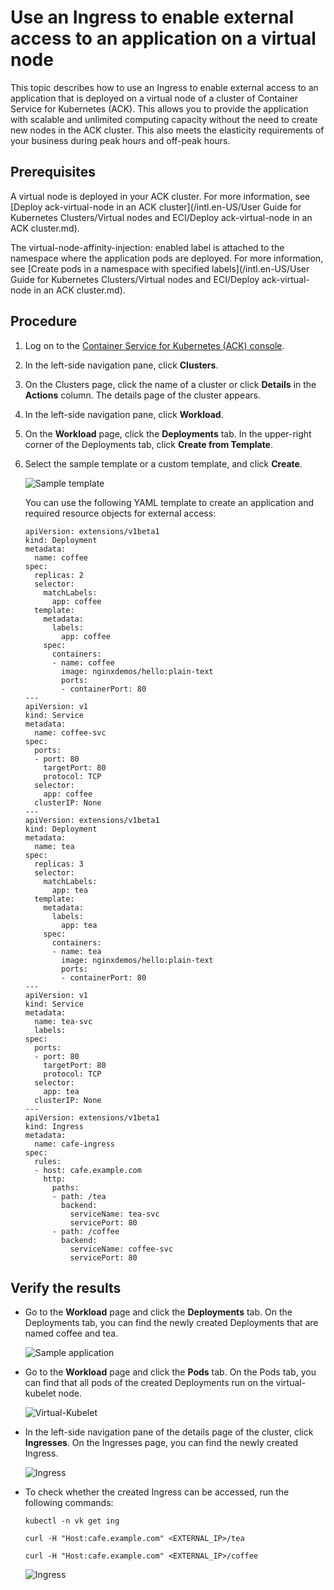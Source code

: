 # Use an Ingress to enable external access to an application on a virtual node

This topic describes how to use an Ingress to enable external access to an application that is deployed on a virtual node of a cluster of Container Service for Kubernetes \(ACK\). This allows you to provide the application with scalable and unlimited computing capacity without the need to create new nodes in the ACK cluster. This also meets the elasticity requirements of your business during peak hours and off-peak hours.

## Prerequisites

A virtual node is deployed in your ACK cluster. For more information, see [Deploy ack-virtual-node in an ACK cluster](/intl.en-US/User Guide for Kubernetes Clusters/Virtual nodes and ECI/Deploy ack-virtual-node in an ACK cluster.md).

The virtual-node-affinity-injection: enabled label is attached to the namespace where the application pods are deployed. For more information, see [Create pods in a namespace with specified labels](/intl.en-US/User Guide for Kubernetes Clusters/Virtual nodes and ECI/Deploy ack-virtual-node in an ACK cluster.md).

## Procedure

1.  Log on to the [Container Service for Kubernetes \(ACK\) console](https://cs.console.aliyun.com).

2.  In the left-side navigation pane, click **Clusters**.

3.  On the Clusters page, click the name of a cluster or click **Details** in the **Actions** column. The details page of the cluster appears.

4.  In the left-side navigation pane, click **Workload**.

5.  On the **Workload** page, click the **Deployments** tab. In the upper-right corner of the Deployments tab, click **Create from Template**.

6.  Select the sample template or a custom template, and click **Create**.

    ![Sample template](https://static-aliyun-doc.oss-cn-hangzhou.aliyuncs.com/assets/img/en-US/1365359951/p47324.png)

    You can use the following YAML template to create an application and required resource objects for external access:

    ```
    apiVersion: extensions/v1beta1
    kind: Deployment
    metadata:
      name: coffee
    spec:
      replicas: 2
      selector:
        matchLabels:
          app: coffee
      template:
        metadata:
          labels:
            app: coffee
        spec:
          containers:
          - name: coffee
            image: nginxdemos/hello:plain-text
            ports:
            - containerPort: 80
    ---
    apiVersion: v1
    kind: Service
    metadata:
      name: coffee-svc
    spec:
      ports:
      - port: 80
        targetPort: 80
        protocol: TCP
      selector:
        app: coffee
      clusterIP: None
    ---
    apiVersion: extensions/v1beta1
    kind: Deployment
    metadata:
      name: tea
    spec:
      replicas: 3
      selector:
        matchLabels:
          app: tea
      template:
        metadata:
          labels:
            app: tea
        spec:
          containers:
          - name: tea
            image: nginxdemos/hello:plain-text
            ports:
            - containerPort: 80
    ---
    apiVersion: v1
    kind: Service
    metadata:
      name: tea-svc
      labels:
    spec:
      ports:
      - port: 80
        targetPort: 80
        protocol: TCP
      selector:
        app: tea
      clusterIP: None
    ---
    apiVersion: extensions/v1beta1
    kind: Ingress
    metadata:
      name: cafe-ingress
    spec:
      rules:
      - host: cafe.example.com
        http:
          paths:
          - path: /tea
            backend:
              serviceName: tea-svc
              servicePort: 80
          - path: /coffee
            backend:
              serviceName: coffee-svc
              servicePort: 80
    ```


## Verify the results

-   Go to the **Workload** page and click the **Deployments** tab. On the Deployments tab, you can find the newly created Deployments that are named coffee and tea.

    ![Sample application](https://static-aliyun-doc.oss-cn-hangzhou.aliyuncs.com/assets/img/en-US/1365359951/p47325.png)

-   Go to the **Workload** page and click the **Pods** tab. On the Pods tab, you can find that all pods of the created Deployments run on the virtual-kubelet node.

    ![Virtual-Kubelet](https://static-aliyun-doc.oss-cn-hangzhou.aliyuncs.com/assets/img/en-US/1365359951/p47329.png)

-   In the left-side navigation pane of the details page of the cluster, click **Ingresses**. On the Ingresses page, you can find the newly created Ingress.

    ![Ingress](https://static-aliyun-doc.oss-cn-hangzhou.aliyuncs.com/assets/img/en-US/1365359951/p47330.png)

-   To check whether the created Ingress can be accessed, run the following commands:

    ```
    kubectl -n vk get ing
    ```

    ```
    curl -H "Host:cafe.example.com" <EXTERNAL_IP>/tea
    ```

    ```
    curl -H "Host:cafe.example.com" <EXTERNAL_IP>/coffee
    ```

    ![Ingress](https://static-aliyun-doc.oss-cn-hangzhou.aliyuncs.com/assets/img/en-US/1365359951/p47334.png)


